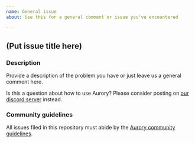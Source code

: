 ```yaml
---
name: General issue
about: Use this for a general comment or issue you've encountered

---
```


## (Put issue title here)

### Description
Provide a description of the problem you have or just leave us a general comment here.

Is this a question about how to use Aurory? Please consider posting on [our discord server](https://discord.com/invite/aurory) instead.

### Community guidelines
All issues filed in this repository must abide by the [Aurory community guidelines](https://aurory.io/code-of-conduct/).


